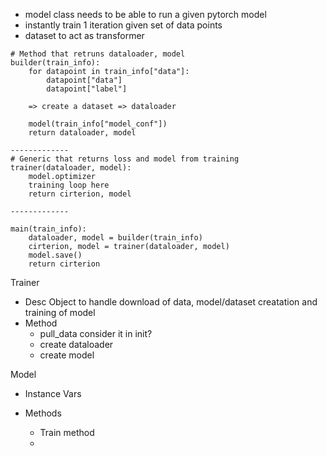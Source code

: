 - model class needs to be able to run a given pytorch model
- instantly train 1 iteration given set of data points
- dataset to act as transformer 


```
# Method that retruns dataloader, model
builder(train_info):
    for datapoint in train_info["data"]:
        datapoint["data"]
        datapoint["label"]

    => create a dataset => dataloader

    model(train_info["model_conf"])
    return dataloader, model

-------------
# Generic that returns loss and model from training
trainer(dataloader, model):
    model.optimizer
    training loop here
    return cirterion, model

-------------

main(train_info):
    dataloader, model = builder(train_info)
    cirterion, model = trainer(dataloader, model)
    model.save()
    return cirterion

```





Trainer
- Desc
    Object to handle download of data, model/dataset creatation and training of model
- Method
    - pull_data 
        consider it in init?
    - create dataloader
    - create model


Model
- Instance Vars

- Methods
    - Train method
    -
